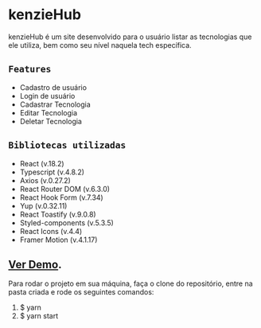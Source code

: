 # kenzieHub

kenzieHub é um site desenvolvido para o usuário listar as tecnologias que ele utiliza, bem como seu nível naquela tech específica. 

## `Features`

* Cadastro de usuário
* Login de usuário
* Cadastrar Tecnologia
* Editar Tecnologia
* Deletar Tecnologia

## `Bibliotecas utilizadas`

* React (v.18.2)
* Typescript (v.4.8.2)
* Axios (v.0.27.2)
* React Router DOM (v.6.3.0)
* React Hook Form (v.7.34)
* Yup (v.0.32.11)
* React Toastify (v.9.0.8)
* Styled-components (v.5.3.5)
* React Icons (v.4.4)
* Framer Motion (v.4.1.17)

## [Ver Demo](https://kenziehub-typescript-it9wliblh-4lisson777.vercel.app/).

Para rodar o projeto em sua máquina, faça o clone do repositório, entre na pasta criada e rode os seguintes comandos:

1. $ yarn
2. $ yarn start

